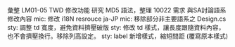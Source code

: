 彙整 LM01-05 TWD 修改功能
研究 MD5 語法，整理 10022 需求
與SA討論語系修改內容
mic: 修改 i18N resrouce ja-JP
mic: 移除部分非主要語系之 Design.cs
sty: 調整 td 寬度，避免資料擠壓破版
sty: 修改 td 樣式，讓長度跟隨資料內容，也不會擠壓換行。移除列高設定。
sty: label 新增樣式，縮短間距 (覆寫原本樣式)
